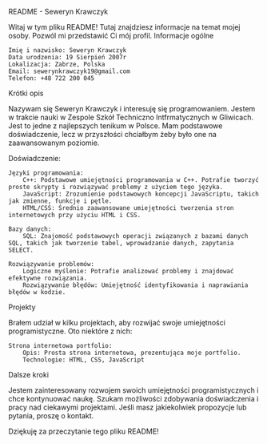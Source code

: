 README - Seweryn Krawczyk

Witaj w tym pliku README! Tutaj znajdziesz informacje na temat mojej osoby. Pozwól mi przedstawić Ci mój profil.
Informacje ogólne

    Imię i nazwisko: Seweryn Krawczyk
    Data urodzenia: 19 Sierpień 2007r
    Lokalizacja: Zabrze, Polska
    Email: sewerynkrawczyk19@gmail.com
    Telefon: +48 722 200 045

Krótki opis

Nazywam się Seweryn Krawczyk i interesuję się programowaniem. Jestem w trakcie nauki w Zespole Szkół Techniczno Intfrmatycznych w Gliwicach. Jest to jedne z najlepszych tenikum w Polsce. Mam podstawowe doświadczenie, lecz w przyszłości chciałbym żeby było one na zaawansowanym poziomie.

Doświadczenie:

    Języki programowania:
        C++: Podstawowe umiejętności programowania w C++. Potrafie tworzyć proste skrypty i rozwiązywać problemy z użyciem tego języka.
        JavaScript: Zrozumienie podstawowych koncepcji JavaScriptu, takich jak zmienne, funkcje i pętle.
        HTML/CSS: Średnio zaawansowane umiejętności tworzenia stron internetowych przy użyciu HTML i CSS.

    Bazy danych:
        SQL: Znajomość podstawowych operacji związanych z bazami danych SQL, takich jak tworzenie tabel, wprowadzanie danych, zapytania SELECT.

    Rozwiązywanie problemów:
        Logiczne myślenie: Potrafie analizować problemy i znajdować efektywne rozwiązania.
        Rozwiązywanie błędów: Umiejętność identyfikowania i naprawiania błędów w kodzie.

Projekty

Brałem udział w kilku projektach, aby rozwijać swoje umiejętności programistyczne. Oto niektóre z nich:

    Strona internetowa portfolio:
        Opis: Prosta strona internetowa, prezentująca moje portfolio.
        Technologie: HTML, CSS, JavaScript

Dalsze kroki

Jestem zainteresowany rozwojem swoich umiejętności programistycznych i chce kontynuować naukę. Szukam możliwości zdobywania doświadczenia i pracy nad ciekawymi projektami. Jeśli masz jakiekolwiek propozycje lub pytania, proszę o kontakt.

Dziękuję za przeczytanie tego pliku README!
